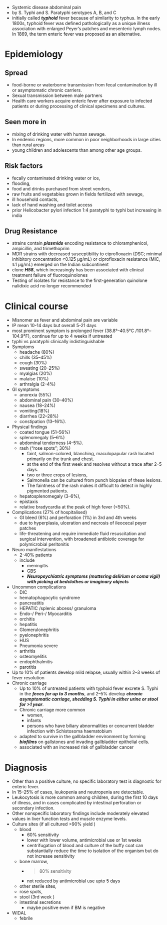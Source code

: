 * Systemic disease abdominal pain 
* by S. Typhi and S. Paratyphi serotypes A, B, and C
* initially called ***typhoid*** fever because of  similarity to typhus. In the early 1800s, typhoid fever was defined pathologically as a unique illness association with enlarged Peyer’s patches and mesenteric lymph nodes. In 1869, the term enteric fever was proposed as an alternative.
# Epidemiology
## Spread 
* food-borne or waterborne transmission  from fecal contamination by ill or asymptomatic chronic carriers. 
* Sexual transmission between male partners 
* Health care workers  acquire enteric fever after exposure to infected patients or during processing of clinical specimens and cultures.
## Seen more in 
* mixing of drinking water with human sewage.
* In endemic regions, more common in poor neighborhoods in large cities than rural areas 
* young children and adolescents than among other age groups.
##  Risk factors
* fecally contaminated drinking water or ice, 
* flooding,
* food and drinks purchased from street vendors, 
* raw fruits and vegetables grown in fields fertilized with sewage, 
* ill household contacts, 
* lack of hand washing and toilet access 
* prior Helicobacter pylori infection 
1:4 paratyphi to typhi but increasing in india 
## Drug Resistance
* strains contain ***plasmids*** encoding resistance to chloramphenicol, ampicillin, and trimethoprim 
* MDR strains with decreased susceptibility to ciprofloxacin (DSC; minimal inhibitory concentration ≥0.125 μg/mL) or ciprofloxacin resistance (MIC, ≥1 μg/mL) emerged on the Indian subcontinent 
* clone ***H58***, which increasingly has been associated with clinical treatment failure of fluoroquinolones
* Testing of isolates for resistance to the first-generation quinolone nalidixic acid no longer recommended 

# Clinical course
* Misnomer as fever and abdominal pain are variable
* IP mean 10-14 days but overall 5-21 days
* most prominent symptom is prolonged fever (38.8°–40.5°C /101.8°–104.9°F), continue for up to 4 weeks if untreated
* typhi vs paratyphi  clinically indistinguishable
* Symptoms
	* headache (80%)
	* chills (35–45%)
	* cough (30%)
	* sweating (20–25%)
	* myalgias (20%)
	* malaise (10%)
	* arthralgia (2–4%)
* GI symptoms 
	* anorexia (55%)
	* abdominal pain (30–40%)
	* nausea (18–24%)
	* vomiting(18%)
	* diarrhea (22–28%)
	* constipation (13–16%).
* Physical findings
	* coated tongue (51–56%)
	* splenomegaly (5–6%)
	* abdominal tenderness (4–5%).
	* rash (“rose spots”; 30%)
		* faint, salmon-colored, blanching, maculopapular rash located primarily on the trunk and chest.
		* at the end of the first week and resolves without a trace after 2–5 days.
		* two or three crops of lesions,
		* Salmonella can be cultured from punch biopsies of these lesions.
		* The faintness of the rash makes it difficult to detect in highly pigmented patients.
	* hepatosplenomegaly (3–6%), 
	* epistaxis 
	* relative bradycardia at the peak of high fever (<50%).
* Complications (27% of hospitalised)
	* GI bleed (6%) and perforation (1%) in 3rd and 4th weeks 
	* due to hyperplasia, ulceration and necrosis of ileocecal peyer patches 
	* life-threatening and require immediate fluid resuscitation and surgical intervention, with broadened antibiotic coverage for polymicrobial peritonitis
* Neuro manifestations
	* 2-40% patients 
	* include
		* meningitis 
		* GBS
		* ***Neuropsychiatric symptoms (muttering delirium or coma vigil) with picking at bedclothes or imaginary objects***
* Uncommon complications 
	* DIC 
	* hematophagocytic syndrome 
	* pancreatitis 
	* HEPATIC /splenic abcess/ granuloma 
	* Endo-/ Peri-/ Myocarditis 
	* orchitis
	* hepatitis
	* Glomerulonephritis
	* pyelonephritis
	* HUS 
	* Pneumonia severe 
	* arthritis
	* osteomyelitis
	* endophthalmitis
	* parotitis
* Up to 10% of patients develop mild relapse, usually within 2–3 weeks of fever resolution
* Chronic carriage 
	* Up to 10% of untreated patients with typhoid fever excrete S. Typhi in the ***feces for up to 3 months***, and 2–5% develop ***chronic asymptomatic carriage, shedding S. Typhi in either urine or stool for >1 year***.
	* Chronic carriage more common
		* women,
		* infants
		* persons who have biliary abnormalities or concurrent bladder infection with Schistosoma haematobium 
	* adapted to survive in the gallbladder environment by forming ***biofilms*** on gallstones and invading gallbladder epithelial cells.
	* associated with an increased risk of gallbladder cancer

# Diagnosis 
* Other than a positive culture, no specific laboratory test is diagnostic for enteric fever.
* In 15–25% of cases, leukopenia and neutropenia are detectable. 
* Leukocytosis is more common among children, during the first 10 days of illness, and in cases complicated by intestinal perforation or secondary infection. 
* Other nonspecific laboratory findings include moderately elevated values in liver function tests and muscle enzyme levels.
* Culture sites (if all cultured >90% yield )
	* blood 
		* 60% sensitivity 
		* lower with lower volume, antimicrobial use or 1st weeks 
		* centrifugation of blood and culture of the buffy coat can substantially reduce the time to isolation of the organism but do not increase sensitivity
	* bone marrow, 
		* >80% sensitivity 
		* not reduced by antimicrobial use upto 5 days 
	* other sterile sites, 
	* rose spots, 
	* stool (3rd week )
	* intestinal secretions
		* maybe positive even if BM is negative 
* WIDAL
	* febrile 